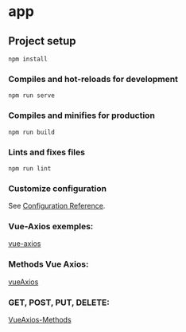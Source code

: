 # app

## Project setup
```
npm install
```

### Compiles and hot-reloads for development
```
npm run serve
```

### Compiles and minifies for production
```
npm run build
```

### Lints and fixes files
```
npm run lint
```

### Customize configuration
See [Configuration Reference](https://cli.vuejs.org/config/).

### Vue-Axios exemples:
[vue-axios](https://codersdiaries.com/blog/vue-axios)

### Methods Vue Axios:
[vueAxios](https://stackoverflow.com/questions/48197136/vue-js-axios-delete-method-deleting-the-wrong-object-in-the-array)

### GET, POST, PUT, DELETE:
[VueAxios-Methods](https://www.bezkoder.com/vue-axios-example/)

